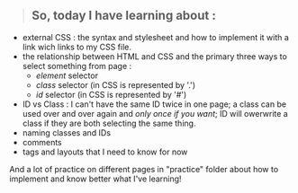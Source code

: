 > ## So, today I have learning about :

- external CSS : the syntax and stylesheet and how to implement it with a link wich links to my CSS file.
- the relationship between HTML and CSS and the primary three ways to select something from page :
  - _element_ selector
  - _class_ selector (in CSS is represented by '.')
  - _id_ selector (in CSS is represented by '#')
- ID vs Class : I can't have the same ID twice in one page; a class can be used over and over again and _only once if you want_; ID will owerwrite a class if they are both selecting the same thing.
- naming classes and IDs
- comments
- tags and layouts that I need to know for now

And a lot of practice on different pages in "practice" folder about how to implement and know better what I've learning!
